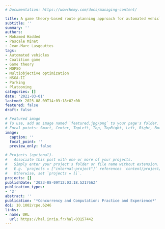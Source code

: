 ```yaml
---
# Documentation: https://wowchemy.com/docs/managing-content/

title: A game theory-based route planning approach for automated vehicle collection
subtitle: ''
summary: ''
authors:
- Mohamed Hadded
- Pascale Minet
- Jean-Marc Lasgouttes
tags:
- Automated vehicles
- Coalition game
- Game theory
- MOPSO
- Multiobjective optimization
- NSGA-II
- Parking
- Platooning
categories: []
date: '2021-03-01'
lastmod: 2023-08-09T14:03:18+02:00
featured: false
draft: false

# Featured image
# To use, add an image named `featured.jpg/png` to your page's folder.
# Focal points: Smart, Center, TopLeft, Top, TopRight, Left, Right, BottomLeft, Bottom, BottomRight.
image:
  caption: ''
  focal_point: ''
  preview_only: false

# Projects (optional).
#   Associate this post with one or more of your projects.
#   Simply enter your project's folder or file name without extension.
#   E.g. `projects = ["internal-project"]` references `content/project/deep-learning/index.md`.
#   Otherwise, set `projects = []`.
projects: []
publishDate: '2023-08-09T12:03:18.521766Z'
publication_types:
- '2'
abstract: ''
publication: '*Concurrency and Computation: Practice and Experience*'
doi: 10.1002/cpe.6246
links:
- name: URL
  url: https://hal.inria.fr/hal-03157442
---
```

